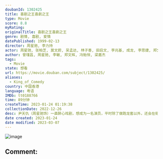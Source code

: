 ```yaml
---
doubanId: 1302425
title: 喜剧之王喜劇之王
type: Movie
score: 8.8
myRating: 
originalTitle: 喜剧之王喜劇之王
genre: 剧情, 喜剧, 爱情
datePublished: 1999-02-13
director: 周星驰, 李力持
actor: 周星驰, 张柏芝, 莫文蔚, 吴孟达, 林子善, 田启文, 李兆基, 成龙, 李思捷, 郑文辉, 明德丰, 戴龙, 侯焕玲, 郑祖, 胡立成, 袁富华, 徐志雄, 叶竞生, 冯勉恒, 陈宝骏, 戚务振
author: 曾瑾昌, 周星驰, 李敏, 郑文辉, 冯勉恒, 梁嘉杰
tags:
  - Movie
state: 想看
url: https://movie.douban.com/subject/1302425/
aliases:
  - King_of_Comedy
country: 中国香港
language: 粤语
IMDb: tt0188766
time: 89分钟
createTime: 2023-01-24 01:19:38
collectionDate: 2022-12-26
desc: 尹天仇（周星驰饰）一直醉心戏剧，想成为一名演员，平时除了做跑龙套以外，还会在街坊福利会里开设演员训练班。此时舞小姐柳飘飘在妈妈桑的带领下来到这里要求学做戏，原来柳飘飘有一段非常不愉快的经历，在尹天仇...
date created: 2023-01-24
date modified: 2023-03-07
---
```


![image](p2579932167.jpg)

Comment:
---
